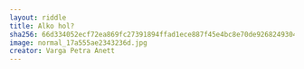 ```yaml
---
layout: riddle
title: Alko hol?
sha256: 66d334052ecf72ea869fc27391894ffad1ece887f45e4bc8e70de9268249304f
image: normal_17a555ae2343236d.jpg
creator: Varga Petra Anett
---
```

